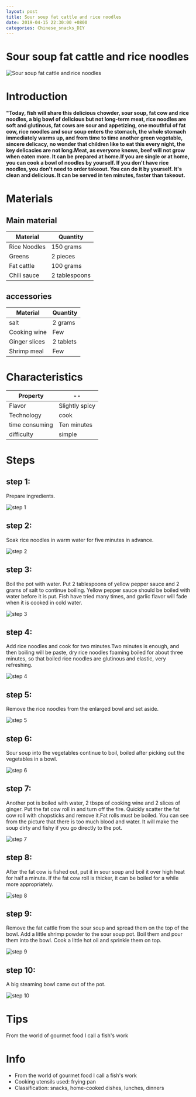 ```yaml
---
layout: post
title: Sour soup fat cattle and rice noodles
date: 2019-04-15 22:30:00 +0800
categories: Chinese_snacks_DIY
---
```


# Sour soup fat cattle and rice noodles

![Sour soup fat cattle and rice noodles]({{site.baseurl}}/img/437883/437883.jpg)

# Introduction

**"Today, fish will share this delicious chowder, sour soup, fat cow and rice noodles, a big bowl of delicious but not long-term meat, rice noodles are soft and glutinous, fat cows are sour and appetizing, one mouthful of fat cow, rice noodles and sour soup enters the stomach, the whole stomach immediately warms up, and from time to time another green vegetable, sincere delicacy, no wonder that children like to eat this every night, the key delicacies are not long.Meat, as everyone knows, beef will not grow when eaten more. It can be prepared at home.If you are single or at home, you can cook a bowl of noodles by yourself. If you don't have rice noodles, you don't need to order takeout. You can do it by yourself. It's clean and delicious. It can be served in ten minutes, faster than takeout.**

# Materials


## Main material

Material|Quantity
--|--
Rice Noodles|150 grams
Greens|2 pieces
Fat cattle|100 grams
Chili sauce|2 tablespoons

## accessories

Material|Quantity
--|--
salt|2 grams
Cooking wine|Few
Ginger slices|2 tablets
Shrimp meal|Few

# Characteristics

Property|--
--|--
Flavor|Slightly spicy
Technology|cook
time consuming|Ten minutes
difficulty|simple

# Steps

## step 1:

Prepare ingredients.

![step 1]({{site.baseurl}}/img/437883/1.jpg)

## step 2:

Soak rice noodles in warm water for five minutes in advance.

![step 2]({{site.baseurl}}/img/437883/2.jpg)

## step 3:

Boil the pot with water. Put 2 tablespoons of yellow pepper sauce and 2 grams of salt to continue boiling. Yellow pepper sauce should be boiled with water before it is put. Fish have tried many times, and garlic flavor will fade when it is cooked in cold water.

![step 3]({{site.baseurl}}/img/437883/3.jpg)

## step 4:

Add rice noodles and cook for two minutes.Two minutes is enough, and then boiling will be paste, dry rice noodles foaming boiled for about three minutes, so that boiled rice noodles are glutinous and elastic, very refreshing.

![step 4]({{site.baseurl}}/img/437883/4.jpg)

## step 5:

Remove the rice noodles from the enlarged bowl and set aside.

![step 5]({{site.baseurl}}/img/437883/5.jpg)

## step 6:

Sour soup into the vegetables continue to boil, boiled after picking out the vegetables in a bowl.

![step 6]({{site.baseurl}}/img/437883/6.jpg)

## step 7:

Another pot is boiled with water, 2 tbsps of cooking wine and 2 slices of ginger. Put the fat cow roll in and turn off the fire. Quickly scatter the fat cow roll with chopsticks and remove it.Fat rolls must be boiled. You can see from the picture that there is too much blood and water. It will make the soup dirty and fishy if you go directly to the pot.

![step 7]({{site.baseurl}}/img/437883/7.jpg)

## step 8:

After the fat cow is fished out, put it in sour soup and boil it over high heat for half a minute. If the fat cow roll is thicker, it can be boiled for a while more appropriately.

![step 8]({{site.baseurl}}/img/437883/8.jpg)

## step 9:

Remove the fat cattle from the sour soup and spread them on the top of the bowl. Add a little shrimp powder to the sour soup pot. Boil them and pour them into the bowl. Cook a little hot oil and sprinkle them on top.

![step 9]({{site.baseurl}}/img/437883/9.jpg)

## step 10:

A big steaming bowl came out of the pot.

![step 10]({{site.baseurl}}/img/437883/10.jpg)

# Tips

From the world of gourmet food I call a fish's work

# Info

- From the world of gourmet food I call a fish's work
- Cooking utensils used: frying pan
- Classification: snacks, home-cooked dishes, lunches, dinners